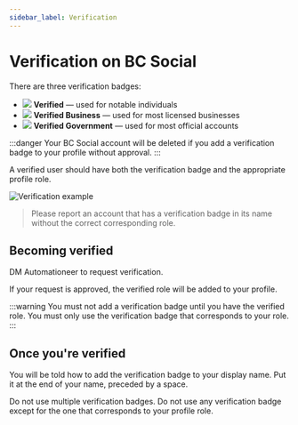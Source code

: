 ```yaml
---
sidebar_label: Verification
---
```


# Verification on BC Social

There are three verification badges:

- <img src="/img/verified.png" class="img-inline" /> **Verified** — used for notable individuals
- <img src="/img/verified_business.png" class="img-inline" /> **Verified Business** — used for most licensed businesses
- <img src="/img/verified_government.png" class="img-inline" /> **Verified Government** — used for most official accounts

:::danger
Your BC Social account will be deleted if you add a verification badge to your profile without approval.
:::

A verified user should have both the verification badge and the appropriate profile role.

![Verification example](/img/verification_example.png)

> Please report an account that has a verification badge in its name without the correct corresponding role.

## Becoming verified

DM Automationeer to request verification.

If your request is approved, the verified role will be added to your profile.

:::warning
You must not add a verification badge until you have the verified role. You must only use the verification badge that corresponds to your role.
:::

## Once you're verified

You will be told how to add the verification badge to your display name. Put it at the end of your name, preceded by a space.

Do not use multiple verification badges. Do not use any verification badge except for the one that corresponds to your profile role.
